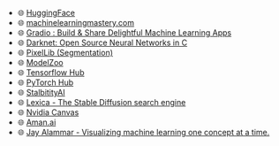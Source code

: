 
- 🌐 [HuggingFace](https://huggingface.co/)
- 🌐 [machinelearningmastery.com](https://machinelearningmastery.com/)
- 🌐 [Gradio : Build & Share Delightful Machine Learning Apps](https://gradio.app/)
- 🌐 [Darknet: Open Source Neural Networks in C](https://pjreddie.com/darknet/)
- 🌐 [PixelLib  (Segmentation)](https://github.com/ayoolaolafenwa/PixelLib)
- 🌐 [ModelZoo](https://modelzoo.co/)
- 🌐 [Tensorflow Hub](https://tfhub.dev/)
- 🌐 [PyTorch Hub](https://pytorch.org/hub/)
- 🌐 [StalbitityAI](https://stability.ai/)
- 🌐 [Lexica - The Stable Diffusion search engine](https://lexica.art/)
- 🌐 [Nvidia Canvas](https://www.nvidia.com/en-us/studio/canvas/)
- 🌐 [Aman.ai](https://aman.ai/)
- 🌐 [Jay Alammar - Visualizing machine learning one concept at a time.](https://jalammar.github.io/)